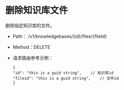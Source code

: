 # 删除知识库文件

删除指定知识库的文件。

- Path： /v1/knowledgebases/{id}/files/{fileId}
- Method：DELETE

- 请求路由参考示例：

    ```
    {
    "id": "this is a guid string",    // 知识库id 
    "fileid": "this is a guid string",    // 文件id  
    }
    ```